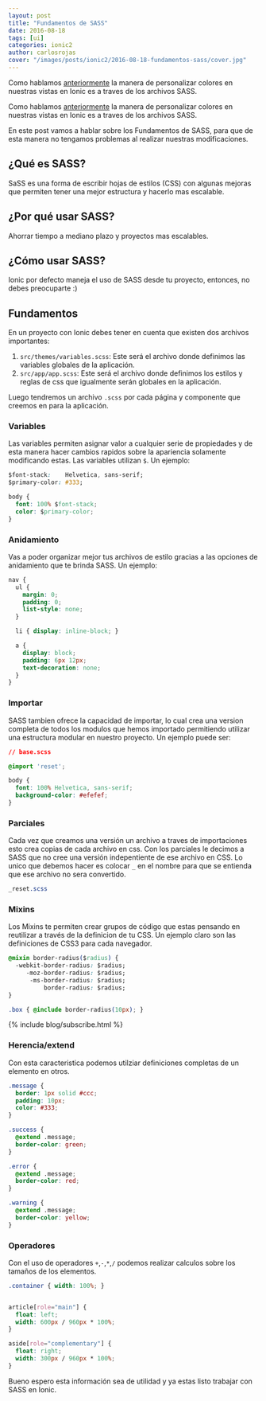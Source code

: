 ```yaml
---
layout: post
title: "Fundamentos de SASS"
date: 2016-08-18
tags: [ui]
categories: ionic2
author: carlosrojas
cover: "/images/posts/ionic2/2016-08-18-fundamentos-sass/cover.jpg"
---
```


Como hablamos [anteriormente](https://www.ion-book.com/blog/ionic2/custom-colors/) la manera de personalizar colores en nuestras vistas en Ionic es a traves de los archivos SASS.
<!--summary-->

<amp-img width="1024" height="512" layout="responsive" src="/images/posts/ionic2/2016-08-18-fundamentos-sass/cover.jpg"></amp-img>

Como hablamos [anteriormente](https://www.ion-book.com/blog/ionic2/custom-colors/) la manera de personalizar colores en nuestras vistas en Ionic es a traves de los archivos SASS.

En este post vamos a hablar sobre los Fundamentos de SASS, para que de esta manera no tengamos problemas al realizar nuestras modificaciones.

<div class="row">
  <div class="col col-100 col-md-50 col-lg-50 offset-md-25 offset-lg-25">
    <amp-img width="427" height="320" layout="responsive" src="/images/posts/ionic2/2016-08-18-fundamentos-sass/logo.png" alt="sass"></amp-img>
  </div>
</div>

## ¿Qué es SASS?

SaSS es una forma de escribir hojas de estilos (CSS) con algunas mejoras que permiten tener una mejor estructura y hacerlo mas escalable.

## ¿Por qué usar SASS?

Ahorrar tiempo a mediano plazo y proyectos mas escalables.

## ¿Cómo usar SASS?

Ionic por defecto maneja el uso de SASS desde tu proyecto, entonces, no debes preocuparte :)

## Fundamentos

En un proyecto con Ionic debes tener en cuenta que existen dos archivos importantes:
 
1. `src/themes/variables.scss`: Este será el archivo donde definimos las variables globales de la aplicación.
1. `src/app/app.scss`: Este será el archivo donde definimos los estilos y reglas de css que igualmente serán globales en la aplicación.
 
Luego tendremos un archivo `.scss` por cada página y componente que creemos en para la aplicación.

### Variables

Las variables permiten asignar valor a cualquier serie de propiedades y de esta manera hacer cambios rapidos sobre la apariencia solamente modificando
estas. Las variables utilizan `$`. Un ejemplo:

```css
$font-stack:    Helvetica, sans-serif;
$primary-color: #333;

body {
  font: 100% $font-stack;
  color: $primary-color;
}
```

### Anidamiento

Vas a poder organizar mejor tus archivos de estilo gracias a las opciones de anidamiento que te brinda SASS. Un ejemplo:

```css
nav {
  ul {
    margin: 0;
    padding: 0;
    list-style: none;
  }

  li { display: inline-block; }

  a {
    display: block;
    padding: 6px 12px;
    text-decoration: none;
  }
}
```

### Importar

SASS tambien ofrece la capacidad de importar, lo cual  crea una version completa de todos los modulos que hemos importado permitiendo utilizar una estructura modular en nuestro proyecto. Un ejemplo puede ser:

```css
// base.scss

@import 'reset';

body {
  font: 100% Helvetica, sans-serif;
  background-color: #efefef;
}
```

### Parciales

Cada vez que creamos una versión un archivo a traves de importaciones esto crea copias de cada archivo en css. Con los parciales le decimos a SASS que no cree una versión indepentiente de ese archivo en CSS.
Lo unico que debemos hacer es colocar `_` en el nombre para que se entienda que ese archivo no sera convertido.

```css
_reset.scss
```

### Mixins

Los Mixins te permiten crear grupos de código que estas pensando en reutilizar a través de la definicion de tu CSS. Un ejemplo claro son las definiciones de CSS3 para cada navegador.

```css
@mixin border-radius($radius) {
  -webkit-border-radius: $radius;
     -moz-border-radius: $radius;
      -ms-border-radius: $radius;
          border-radius: $radius;
}

.box { @include border-radius(10px); }
```

{% include blog/subscribe.html %}

### Herencia/extend

Con esta caracteristica podemos utilziar definiciones completas de un elemento en otros.

```css
.message {
  border: 1px solid #ccc;
  padding: 10px;
  color: #333;
}

.success {
  @extend .message;
  border-color: green;
}

.error {
  @extend .message;
  border-color: red;
}

.warning {
  @extend .message;
  border-color: yellow;
}
```

### Operadores

Con el uso de operadores `+`,`-`,`*`,`/` podemos realizar calculos sobre los tamaños de los elementos.

```css
.container { width: 100%; }


article[role="main"] {
  float: left;
  width: 600px / 960px * 100%;
}

aside[role="complementary"] {
  float: right;
  width: 300px / 960px * 100%;
}
```

Bueno espero esta información sea de utilidad y ya estas listo trabajar con SASS en Ionic.